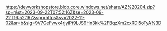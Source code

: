 https://devworkshopstore.blob.core.windows.net/share/AZ%20204.zip?sp=r&st=2023-09-22T07:52:16Z&se=2023-09-22T16:52:16Z&spr=https&sv=2022-11-02&sr=b&sig=9V7GeFvwx4rjyiPt9LJS9Hn3kk%2FBqzXm2cxRDl5oTyA%3D
